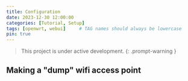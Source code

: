 ```yaml
---
title: Configuration
date: 2023-12-30 12:00:00
categories: [Tutorial, Setup]
tags: [openwrt, webui]     # TAG names should always be lowercase
pin: true
---
```


>This project is  under active development.
{: .prompt-warning }

## Making a "dump" wifi access point
